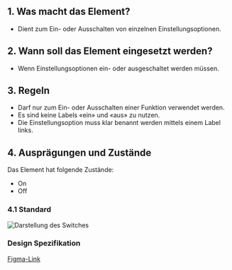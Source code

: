 ## 1. Was macht das Element?
*   Dient zum Ein- oder Ausschalten von einzelnen Einstellungsoptionen.

## 2. Wann soll das Element eingesetzt werden?
*   Wenn Einstellungsoptionen ein- oder ausgeschaltet werden müssen.

## 3. Regeln
*   Darf nur zum Ein- oder Ausschalten einer Funktion verwendet werden.
*   Es sind keine Labels «ein» und «aus» zu nutzen.
*   Die Einstellungsoption muss klar benannt werden mittels einem Label links.

## 4. Ausprägungen und Zustände

<label class="switch" style="display:none"><input type="checkbox"><span class="slider round"></span></label>


Das Element hat folgende Zustände:
*   On
*   Off

### 4.1 Standard
![Darstellung des Switches](https://raw.githubusercontent.com/sbb-design-systems/design-system-mobile-documentation/doku-update/documentation/switch/images/ME09_Standard.png 'class: image light')

### Design Spezifikation
[Figma-Link](https://www.figma.com/file/WOtLIam1xwrqcgnAITsEhV/Design-System-Mobile?node-id=37%3A7760)